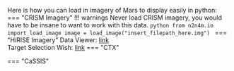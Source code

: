 Here is how you can load in imagery of Mars to display easily in python:  
=== "CRISM Imagery"
    !!! warnings
        Never load CRISM imagery, you would have to be insane to want to work with this data.
    ```python
    from n2n4m.io import load_image
    image = load_image("insert_filepath_here.img")
    ```
=== "HiRISE Imagery"
    Data Viewer: [link](https://www.uahirise.org/hiview/)  
    Target Selection Wish: [link](https://www.uahirise.org/hiwish/)
=== "CTX"

=== "CaSSIS"